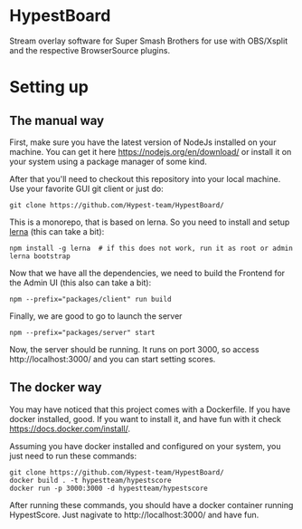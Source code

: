 # HypestBoard
Stream overlay software for Super Smash Brothers for use with OBS/Xsplit and the respective BrowserSource plugins.

# Setting up

## The manual way

First, make sure you have the latest version of NodeJs installed on your machine. You can get it here https://nodejs.org/en/download/ or install it on your system using a package manager of some kind.

After that you'll need to checkout this repository into your local machine. Use your favorite GUI git client or just do:

```
git clone https://github.com/Hypest-team/HypestBoard/
```

This is a monorepo, that is based on lerna. So you need to install and setup [lerna](https://github.com/lerna/lerna) (this can take a bit):
```
npm install -g lerna  # if this does not work, run it as root or admin
lerna bootstrap
```

Now that we have all the dependencies, we need to build the Frontend for the Admin UI (this also can take a bit):
```
npm --prefix="packages/client" run build
```

Finally, we are good to go to launch the server
```
npm --prefix="packages/server" start
```

Now, the server should be running. It runs on port 3000, so access http://localhost:3000/ and you can start setting scores.

## The docker way

You may have noticed that this project comes with a Dockerfile. If you have docker installed, good. If you want to install it, and have fun with it check https://docs.docker.com/install/.

Assuming you have docker installed and configured on your system, you just need to run these commands:

```
git clone https://github.com/Hypest-team/HypestBoard/
docker build . -t hypestteam/hypestscore
docker run -p 3000:3000 -d hypestteam/hypestscore
```

After running these commands, you should have a docker container running HypestScore. Just nagivate to http://localhost:3000/ and have fun.
